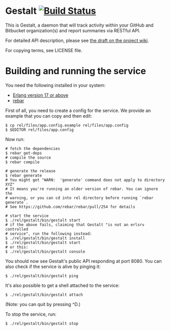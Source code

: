 Gestalt  [![Build Status](https://travis-ci.org/codingteam/Gestalt.png?branch=develop)](https://travis-ci.org/codingteam/Gestalt)
=======

This is Gestalt, a daemon that will track activity within your GitHub and
Bitbucket organization(s) and report summaries via RESTful API.

For detailed API description, please see [the draft on the project
wiki](https://github.com/codingteam/Gestalt/wiki/Public-API).

For copying terms, see LICENSE file.

# Building and running the service

You need the following installed in your system:

* [Erlang version 17 or above](erlang.org)
* [rebar](https://github.com/rebar/rebar/wiki/Getting-started#first-steps)

First of all, you need to create a config for the service. We provide an example
that you can copy and then edit:

    $ cp rel/files/app.config.example rel/files/app.config
    $ $EDITOR rel/files/app.config

Now run:

    # fetch the dependencies
    $ rebar get-deps
    # compile the source
    $ rebar compile

    # generate the release
    $ rebar generate
    # You might get "WARN:  'generate' command does not apply to directory XYZ"
    # It means you're running an older version of rebar. You can ignore the
    # warning, or you can cd into rel directory before running `rebar generate`.
    # See https://github.com/rebar/rebar/pull/254 for details

    # start the service
    $ ./rel/gestalt/bin/gestalt start
    # if the above fails, claiming that Gestalt "is not an erlsrv controlled
    # service", run the following instead:
    $ ./rel/gestalt/bin/gestalt install
    $ ./rel/gestalt/bin/gestalt start
    # or this:
    $ ./rel/gestalt/bin/gestalt console

You should now see Gestalt's public API responding at port 8080. You can also
check if the service is alive by pinging it:

    $ ./rel/gestalt/bin/gestalt ping

It's also possible to get a shell attached to the service:

    $ ./rel/gestalt/bin/gestalt attach

(Note: you can quit by pressing ^D.)

To stop the service, run:

    $ ./rel/gestalt/bin/gestalt stop
